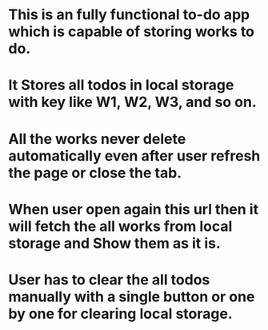 # This is an fully functional to-do app which is capable of storing works to do.
# It Stores all todos in local storage with key like W1, W2, W3, and so on.
# All the works never delete automatically even after user refresh the page or close the tab.
# When user open again this url then it will fetch the all works from local storage and Show them as it is.
# User has to clear the all todos manually with a single button or one by one for clearing local storage.
